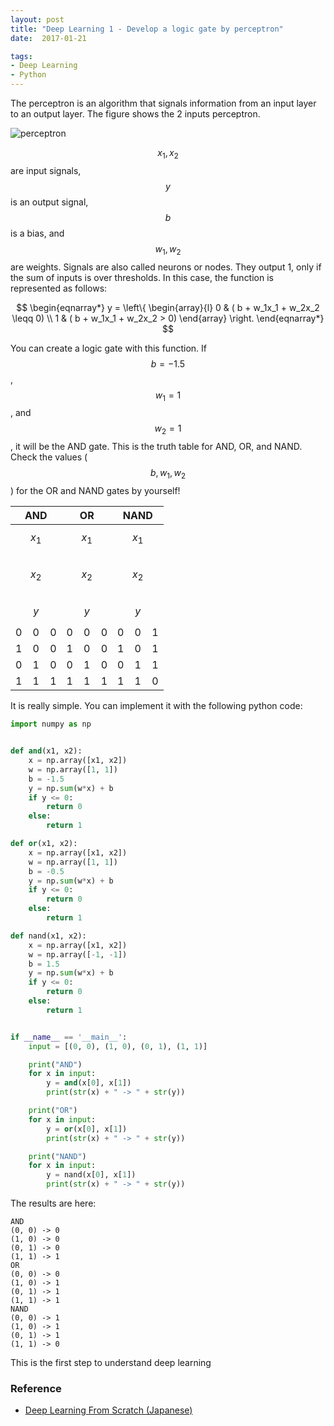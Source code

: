 ```yaml
---
layout: post
title: "Deep Learning 1 - Develop a logic gate by perceptron"
date:  2017-01-21

tags:
- Deep Learning
- Python
---
```


The perceptron is an algorithm that signals information from an input layer to an output layer. The figure shows the 2 inputs perceptron.

 ![perceptron]({{site.github.url}}/images/posts/perceptron.png)

$$ x_1, x_2 $$ are input signals, $$ y $$ is an output signal,  $$ b $$ is a bias, and $$ w_1, w_2 $$ are weights. Signals are also called neurons or nodes. They output 1, only if the sum of inputs is over thresholds. In this case, the function is represented as follows:

$$
\begin{eqnarray*}
    y = \left\{
        \begin{array}{l}
            0 & ( b + w_1x_1 + w_2x_2  \leqq 0) \\
            1 & ( b + w_1x_1 + w_2x_2  > 0)
        \end{array}
    \right.
\end{eqnarray*}
$$

You can create a logic gate with this function. If $$ b=-1.5 $$, $$ w_1=1 $$, and $$  w_2=1 $$, it will be the AND gate. This is the truth table for AND, OR, and NAND. Check the values ($$ b, w_1, w_2 $$) for the OR and NAND gates by yourself!

|AND|OR|NAND|
|:--:|:--:|:--:|
| $$ x_1 $$  &nbsp; $$ x_2 $$  &nbsp; $$ y $$ | $$ x_1 $$ &nbsp; $$ x_2 $$ &nbsp; $$ y $$ | $$ x_1 $$ &nbsp; $$ x_2 $$ &nbsp; $$ y $$ |
| 0 &nbsp;&nbsp; 0 &nbsp;&nbsp; 0 | 0 &nbsp;&nbsp; 0 &nbsp;&nbsp; 0 | 0 &nbsp;&nbsp; 0 &nbsp;&nbsp; 1 |
| 1 &nbsp;&nbsp; 0 &nbsp;&nbsp; 0 | 1 &nbsp;&nbsp; 0 &nbsp;&nbsp; 0 | 1 &nbsp;&nbsp; 0 &nbsp;&nbsp; 1 |
| 0 &nbsp;&nbsp; 1 &nbsp;&nbsp; 0 | 0 &nbsp;&nbsp; 1 &nbsp;&nbsp; 0 | 0 &nbsp;&nbsp; 1 &nbsp;&nbsp; 1 |
| 1 &nbsp;&nbsp; 1 &nbsp;&nbsp; 1 | 1 &nbsp;&nbsp; 1 &nbsp;&nbsp; 1 | 1 &nbsp;&nbsp; 1 &nbsp;&nbsp; 0 |

It is really simple. You can implement it with the following python code:

~~~ python
import numpy as np


def and(x1, x2):
    x = np.array([x1, x2])
    w = np.array([1, 1])
    b = -1.5
    y = np.sum(w*x) + b
    if y <= 0:
        return 0
    else:
        return 1

def or(x1, x2):
    x = np.array([x1, x2])
    w = np.array([1, 1])
    b = -0.5
    y = np.sum(w*x) + b
    if y <= 0:
        return 0
    else:
        return 1

def nand(x1, x2):
    x = np.array([x1, x2])
    w = np.array([-1, -1])
    b = 1.5
    y = np.sum(w*x) + b
    if y <= 0:
        return 0
    else:
        return 1


if __name__ == '__main__':
    input = [(0, 0), (1, 0), (0, 1), (1, 1)]

    print("AND")
    for x in input:
        y = and(x[0], x[1])
        print(str(x) + " -> " + str(y))

    print("OR")
    for x in input:
        y = or(x[0], x[1])
        print(str(x) + " -> " + str(y))

    print("NAND")
    for x in input:
        y = nand(x[0], x[1])
        print(str(x) + " -> " + str(y))
~~~

The results are here:

~~~
AND
(0, 0) -> 0
(1, 0) -> 0
(0, 1) -> 0
(1, 1) -> 1
OR
(0, 0) -> 0
(1, 0) -> 1
(0, 1) -> 1
(1, 1) -> 1
NAND
(0, 0) -> 1
(1, 0) -> 1
(0, 1) -> 1
(1, 1) -> 0
~~~~

This is the first step to understand deep learning

### Reference

<div class="list">
  <ul>
    <li><a href="https://www.amazon.co.jp/gp/product/4873117585/ref=as_li_tf_tl?ie=UTF8&camp=247&creative=1211&creativeASIN=4873117585&linkCode=as2&tag=schwalbe0d-22">Deep Learning From Scratch (Japanese)</a></li>
  </ul>
</div>
